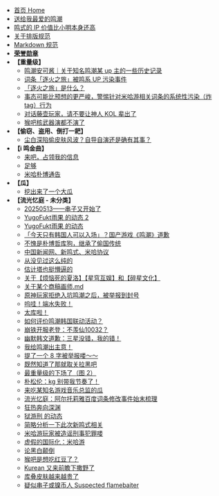 - [首页 Home](README.md)
- [送给我最爱的鸣潮](evil-of-kurogames/Docs/送给我最爱的鸣潮.md)
- [鸣式的 IP 价值比小明本身还高](鸣式的%20IP%20价值比小明本身还高.md)
- [关于排版规范](关于排版规范.md)
- [Markdown 规范](Markdown.md)
- **[荣誉勋章](evil-of-kurogames/Docs/荣誉勋章.md)**
- **【重量级】**
  - [鸣潮安可酱｜关于知名鸣潮某 up 主的一些历史记录](evil-of-kurogames/Docs/鸣潮安可酱｜关于知名鸣潮某%20up%20主的一些历史记录.md)
  - [词条「逐火之旅」被鸣系 UP 污染事件](evil-of-kurogames/Docs/词条「逐火之旅」被污染事件.md)
  - [「逐火之旅」是什么？](evil-of-kurogames/Docs/「逐火之旅」是什么？.md)
  - [事态可能比预想的更严峻，警惕针对米哈游相关词条的系统性污染（炸 tag）行为](evil-of-kurogames/Docs/事态可能比预想的更严峻，警惕针对米哈游相关词条的系统性污染（炸%20tag）行为.md)
  - [对话藤壶玩家，请不要让神人 KOL 辈出了](evil-of-kurogames/Docs/对话藤壶玩家，请不要让神人%20KOL%20辈出了.md)
  - [猴吧核武器演都不演了](evil-of-kurogames/Docs/猴吧核武器演都不演了.md)
- **【偷窃、盗用、倒打一耙】**
  - [尘白深陷偷皮肤风波？自导自演还是确有其事？](evil-of-kurogames/Docs/尘白深陷偷皮肤风波？自导自演还是确有其事？.md)
- **【i 鸣金曲】**
  - [来吧，占领我的信息](evil-of-kurogames/Docs/【i%20鸣金曲】来吧，占领我的信息.md)
  - [足够](evil-of-kurogames/Docs/【i%20鸣金曲】足够.md)
  - [米哈朴博通告](evil-of-kurogames/Docs/【i%20鸣金曲】米哈朴博通告.md)
- **【瓜】**
  - [挖出来了一个大瓜](evil-of-kurogames/Docs/挖出来了一个大瓜.md)
- **【流光忆庭 - 未分类】**
  - [20250513——串子又开始了](evil-of-kurogames/Docs/20250513%20串子又开始了.md)
  - [YugoFukt雨果 的动态 2](evil-of-kurogames/Docs/YugoFukt雨果%20的动态%202.md)
  - [YugoFukt雨果 的动态](evil-of-kurogames/Docs/YugoFukt雨果%20的动态.md)
  - [「今天只有韩国人可以入场」？国产游戏《鸣潮》道歉](evil-of-kurogames/Docs/「今天只有韩国人可以入场」？国产游戏《鸣潮》道歉.md)
  - [不愧是朴博哲库狗，继承了偷国传统](evil-of-kurogames/Docs/不愧是朴博哲库狗，继承了偷国传统.md)
  - [中国新闻网、新鸣式、米哈协议](evil-of-kurogames/Docs/中国新闻网、新鸣式、米哈协议.md)
  - [从没见过这么纯的](evil-of-kurogames/Docs/从没见过这么纯的.md)
  - [估计塔也挺懵逼的](evil-of-kurogames/Docs/估计塔也挺懵逼的.md)
  - [关于【烦恼死的夏洛】【星穹互娱】和【碎星文化】](evil-of-kurogames/Docs/关于【烦恼死的夏洛】【星穹互娱】和【碎星文化】.md)
  - [关于某个商稿画师.md](evil-of-kurogames/Docs/关于某个商稿画师.md)
  - [原神玩家拒绝入坑鸣潮之后，被举报到封号](evil-of-kurogames/Docs/原神玩家拒绝入坑鸣潮之后，被举报到封号.md)
  - [呜哇！端水失败！](evil-of-kurogames/Docs/呜哇！端水失败！.md)
  - [太库啦！](evil-of-kurogames/Docs/太库啦！.md)
  - [如何评价鸣潮韩国联动活动？](evil-of-kurogames/Docs/如何评价鸣潮韩国联动活动？.md)
  - [崩铁开服老登：不羡仙10032？](evil-of-kurogames/Docs/崩铁开服老登：不羡仙10032？.md)
  - [幽默韩文道歉：三星没错，我的错！](evil-of-kurogames/Docs/幽默韩文道歉：三星没错，我的错！.md)
  - [我给鸣潮出主意！](evil-of-kurogames/Docs/我给鸣潮出主意！.md)
  - [提了一个 8 字被举报喽～～](evil-of-kurogames/Docs/提了一个%208%20字被举报喽～～.md)
  - [既然知道了那就取关拉黑吧](evil-of-kurogames/Docs/既然知道了那就取关拉黑吧.md)
  - [最重量级的下场了（图 2）](evil-of-kurogames/Docs/最重量级的下场了（图%202）.md)
  - [朴松伦：kg 别带我节奏了！](evil-of-kurogames/Docs/朴松伦：kg%20别带我节奏了！.md)
  - [来吃某知名游戏音乐总监的瓜](evil-of-kurogames/Docs/来吃某知名游戏音乐总监的瓜.md)
  - [流光忆庭：阿尔托莉雅百度词条修改事件始末梳理](evil-of-kurogames/Docs/流光忆庭：阿尔托莉雅百度词条修改事件始末梳理.md)
  - [狂热奔向深渊](evil-of-kurogames/Docs/狂热奔向深渊.md)
  - [狱游刑 的动态](evil-of-kurogames/Docs/狱游刑%20的动态.md)
  - [简略分析一下此次新鸣式相关](evil-of-kurogames/Docs/简略分析一下此次新鸣式相关.md)
  - [米哈游玩家被造谣刑事犯罪喽](evil-of-kurogames/Docs/米哈游玩家被造谣刑事犯罪喽.md)
  - [虚假的国际化：米哈游](evil-of-kurogames/Docs/虚假的国际化：米哈游.md)
  - [论黑白颠倒](evil-of-kurogames/Docs/论黑白颠倒.md)
  - [猴吧是想吃红豆了？](evil-of-kurogames/Docs/猴吧是想吃红豆了？.md)
  - [Kurean 又来前瞻下撒野了](evil-of-kurogames/Docs/Kurean%20又来前瞻下撒野了.md)
  - [库叠皮肤越来越贵了](evil-of-kurogames/Docs/库叠皮肤越来越贵了.md)
  - [疑似串子或镍币人 Suspected flamebaiter](evil-of-kurogames/Docs/疑似串子或镍币人%20Suspected%20flamebaiter.md)

